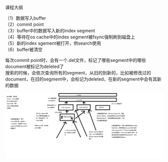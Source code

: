 课程大纲

（1）数据写入buffer  
（2）commit point  
（3）buffer中的数据写入新的index segment  
（4）等待在os cache中的index segment被fsync强制刷到磁盘上  
（5）新的index sgement被打开，供search使用  
（6）buffer被清空  

每次commit point时，会有一个.del文件，标记了哪些segment中的哪些document被标记为deleted了  
搜索的时候，会依次查询所有的segment，从旧的到新的，比如被修改过的document，在旧的segment中，会标记为deleted，在新的segment中会有其新的数据  

![1](./image/69/document增删改内核级原理.png)
